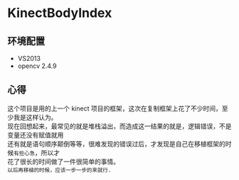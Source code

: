 # KinectBodyIndex

环境配置
--------------------
* VS2013
* opencv 2.4.9

心得
-----------------------
这个项目是用的上一个 kinect 项目的框架，这次在复制框架上花了不少时间，至少我是这样认为。<br>
现在回想起来，最常见的就是堆栈溢出，而造成这一结果的就是，逻辑错误，不是变量还没有赋值就用<br>
还有就是语句顺序颠倒等等，很难发现的错误过后，才发现是自己在移植框架的时候`有些心急`，所以才<br>
花了很长的时间做了一件很简单的事情。<br>
      `以后再移植的时候，应该一步一步的来就行.`
